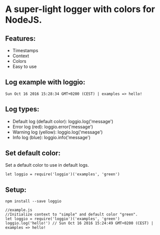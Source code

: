# A super-light logger with colors for NodeJS.

## Features:

* Timestamps
* Context
* Colors
* Easy to use

## Log example with loggio:

```
Sun Oct 16 2016 15:28:34 GMT+0200 (CEST) | examples => hello!
```

## Log types:

* Default log (default color): loggio.log('message')
* Error log (red): loggio.error('message')
* Warning log (yellow): loggio.log('message')
* Info log (blue): loggio.info('message')

## Set default color:

Set a default color to use in default logs.

```
let loggio = require('loggio')('examples', 'green')
```

## Setup:

```
npm install --save loggio
```

```
//example.js
//Initialize context to "simple" and default color "green".
let loggio = require('loggio')('examples', 'green')
loggio.log('hello!') // Sun Oct 16 2016 15:24:49 GMT+0200 (CEST) | examples => hello!
```
